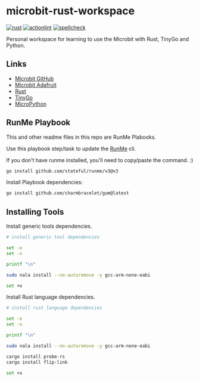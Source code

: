 # microbit-rust-workspace

[![rust](https://github.com/vpayno/microbit-rust-workspace/actions/workflows/rust.yml/badge.svg?branch=main)](https://github.com/vpayno/microbit-rust-workspace/actions/workflows/rust.yml)
[![actionlint](https://github.com/vpayno/microbit-rust-workspace/actions/workflows/gh-actions.yml/badge.svg?branch=main)](https://github.com/vpayno/microbit-rust-workspace/actions/workflows/gh-actions.yml)
[![spellcheck](https://github.com/vpayno/microbit-rust-workspace/actions/workflows/spellcheck.yml/badge.svg?branch=main)](https://github.com/vpayno/microbit-rust-workspace/actions/workflows/spellcheck.yml)

Personal workspace for learning to use the Microbit with Rust, TinyGo and Python.

## Links

- [Microbit GitHub](https://github.com/bbcmicrobit)
- [Microbit Adafruit](https://learn.adafruit.com/category/micro-bit)
- [Rust](https://github.com/nrf-rs/microbit)
- [TinyGo](https://tinygo.org/docs/reference/microcontrollers/microbit/)
- [MicroPython](https://github.com/bbcmicrobit/micropython)

## RunMe Playbook

This and other readme files in this repo are RunMe Plabooks.

Use this playbook step/task to update the [RunMe](https://runme.dev) cli.

If you don't have runme installed, you'll need to copy/paste the command. :)

```bash { background=false category=runme closeTerminalOnSuccess=true excludeFromRunAll=true interactive=true interpreter=bash name=setup-install-runme promptEnv=true terminalRows=10 }
go install github.com/stateful/runme/v3@v3
```

Install Playbook dependencies:

```bash { background=false category=runme closeTerminalOnSuccess=true excludeFromRunAll=true interactive=true interpreter=bash name=setup-runme-deps promptEnv=true terminalRows=10 }
go install github.com/charmbracelet/gum@latest
```

## Installing Tools

Install generic tools dependencies.

```bash { background=false category=setup closeTerminalOnSuccess=true excludeFromRunAll=true interactive=true interpreter=bash name=setup-install-tools-generic promptEnv=true terminalRows=10 }
# install generic tool dependencies

set -e
set -x

printf "\n"

sudo nala install --no-autoremove -y gcc-arm-none-eabi

set +x
```

Install Rust language dependencies.

```bash { background=false category=setup closeTerminalOnSuccess=true excludeFromRunAll=true interactive=true interpreter=bash name=setup-install-tools-rust promptEnv=true terminalRows=10 }
# install rust language dependencies

set -e
set -x

printf "\n"

sudo nala install --no-autoremove -y gcc-arm-none-eabi

cargo install probe-rs
cargo install flip-link

set +x
```

